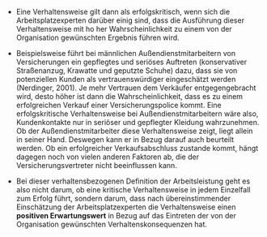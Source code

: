 - Eine Verhaltensweise gilt dann als erfolgskritisch, wenn sich die Arbeitsplatzexperten darüber einig sind, dass die Ausführung dieser Verhaltensweise mit ho her Wahrscheinlichkeit zu einem von der Organisation gewünschten Ergebnis führen wird.

- Beispielsweise führt bei männlichen Außendienstmitarbeitern von Versicherungen ein gepflegtes und seriöses Auftreten (konservativer Straßenanzug, Krawatte und geputzte Schuhe) dazu, dass sie von potenziellen Kunden als vertrauenswürdiger eingeschätzt werden (Nerdinger, 2001). Je mehr Vertrauen dem Verkäufer entgegengebracht wird, desto höher ist dann die Wahrscheinlichkeit, dass es zu einem erfolgreichen Verkauf einer Versicherungspolice kommt. Eine erfolgskritische Verhaltensweise bei Außendienstmitarbeitern wäre also, Kundenkontakte nur in seriöser und gepflegter Kleidung wahrzunehmen. Ob der Außendienstmitarbeiter diese Verhaltensweise zeigt, liegt allein in seiner Hand. Deswegen kann er in Bezug darauf auch beurteilt werden. Ob ein erfolgreicher Verkaufsabschluss zustande kommt, hängt dagegen noch von vielen anderen Faktoren ab, die der Versicherungsvertreter nicht beeinflussen kann. 

- Bei dieser verhaltensbezogenen Definition der Arbeitsleistung geht es also nicht darum, ob eine kritische Verhaltensweise in jedem Einzelfall zum Erfolg führt, sondern darum, dass nach übereinstimmender Einschätzung der Arbeitsplatzexperten die Verhaltensweise einen **positiven Erwartungswert** in Bezug auf das Eintreten der von der Organisation gewünschten Verhaltenskonsequenzen hat.